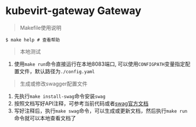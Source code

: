 <!-- 
Copyright 2023 The Zetyun.GCP Authors.

Licensed under the Apache License, Version 2.0 (the "License");
you may not use this file except in compliance with the License.
You may obtain a copy of the License at

	http://www.apache.org/licenses/LICENSE-2.0

Unless required by applicable law or agreed to in writing, software
distributed under the License is distributed on an "AS IS" BASIS,
WITHOUT WARRANTIES OR CONDITIONS OF ANY KIND, either express or implied.
See the License for the specific language governing permissions and
limitations under the License. 
-->

# kubevirt-gateway Gateway

> Makefile使用说明

```shell
$ make help # 查看帮助
```

> 本地测试

1. 使用`make run`命令直接运行在本地8083端口, 可以使用`CONFIGPATH`变量指定配置文件，默认路径为`./config.yaml`

> 生成或修改swagger配置文件

1. 先执行`make install-swag`命令安装`swag`
2. 按照文档写好API注释，可参考当前代码或者[swag官方文档](https://github.com/swaggo/swag/blob/master/README_zh-CN.md#%E5%BF%AB%E9%80%9F%E5%BC%80%E5%A7%8B)
3. 写好注释后，执行`make swag`命令，可以生成或更新文档，然后执行`make run`命令就可以本地查看文档了
